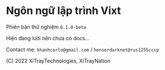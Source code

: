 # Ngôn ngữ lập trình Vixt
Phiên bản thử nghiệm `0.1.0-beta`

Hiện đang lười nên chưa có docs...

Contact me: `khanhcarlo@gmail.com` / `henserdarknet@rus1255cccp`

(C) 2022 XiTrayTechnologies, XiTrayNation
